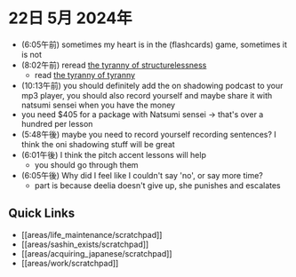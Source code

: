 # 22日 5月 2024年
- (6:05午前) sometimes my heart is in the (flashcards) game, sometimes it is not
- (8:02午前) reread [the tyranny of structurelessness](https://www.jofreeman.com/joreen/tyranny.htm)
  - read [the tyranny of tyranny](https://theanarchistlibrary.org/library/cathy-levine-the-tyranny-of-tyranny)
- (10:13午前) you should definitely add the on shadowing podcast to your mp3 player, you should also record yourself and maybe share it with natsumi sensei when you have the money
- you need $405 for a package with Natsumi sensei -> that's over a hundred per lesson
- (5:48午後) maybe you need to record yourself recording sentences? I think the oni shadowing stuff will be great
- (6:01午後) I think the pitch accent lessons will help
  - you should go through them
- (6:05午後) Why did I feel like I couldn't say 'no', or say more time?
  - part is because deelia doesn't give up, she punishes and escalates






## Quick Links
- [[areas/life_maintenance/scratchpad]]
- [[areas/sashin_exists/scratchpad]]
- [[areas/acquiring_japanese/scratchpad]]
- [[areas/work/scratchpad]]
